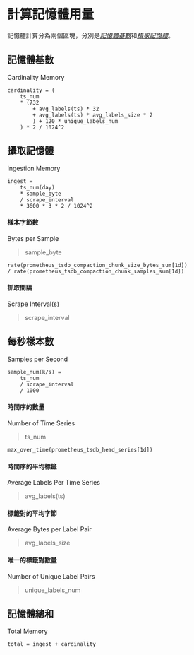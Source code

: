 # 計算記憶體用量

記憶體計算分為兩個區塊，分別是[*記憶體基數*](#記憶體基數)和[*攝取記憶體*](#攝取記憶體)。

## 記憶體基數

Cardinality Memory

```
cardinality = (
    ts_num 
    * (732
        + avg_labels(ts) * 32
        + avg_labels(ts) * avg_labels_size * 2
        ) + 120 * unique_labels_num
    ) * 2 / 1024^2
```


## 攝取記憶體

Ingestion Memory

```
ingest = 
    ts_num(day)
    * sample_byte
    / scrape_interval
    * 3600 * 3 * 2 / 1024^2
```

#### 樣本字節數

Bytes per Sample

> sample_byte

```
rate(prometheus_tsdb_compaction_chunk_size_bytes_sum[1d])
/ rate(prometheus_tsdb_compaction_chunk_samples_sum[1d])
```

#### 抓取間隔

Scrape Interval(s)

> scrape_interval

## 每秒樣本數

Samples per Second

```
sample_num(k/s) = 
    ts_num
    / scrape_interval 
    / 1000
```

#### 時間序的數量

Number of Time Series

> ts_num

```
max_over_time(prometheus_tsdb_head_series[1d])
```

#### 時間序的平均標籤

Average Labels Per Time Series

> avg_labels(ts)

#### 標籤對的平均字節

Average Bytes per Label Pair

> avg_labels_size

#### 唯一的標籤對數量

Number of Unique Label Pairs

> unique_labels_num

## 記憶體總和

Total Memory

```
total = ingest + cardinality
```